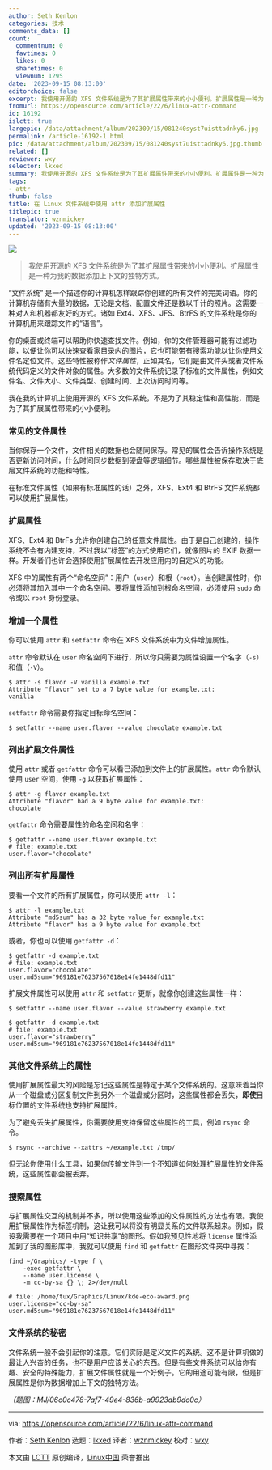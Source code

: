 ```yaml
---
author: Seth Kenlon
categories: 技术
comments_data: []
count:
  commentnum: 0
  favtimes: 0
  likes: 0
  sharetimes: 0
  viewnum: 1295
date: '2023-09-15 08:13:00'
editorchoice: false
excerpt: 我使用开源的 XFS 文件系统是为了其扩展属性带来的小小便利。扩展属性是一种为我的数据添加上下文的独特方式。
fromurl: https://opensource.com/article/22/6/linux-attr-command
id: 16192
islctt: true
largepic: /data/attachment/album/202309/15/081240syst7uisttadnky6.jpg
permalink: /article-16192-1.html
pic: /data/attachment/album/202309/15/081240syst7uisttadnky6.jpg.thumb.jpg
related: []
reviewer: wxy
selector: lkxed
summary: 我使用开源的 XFS 文件系统是为了其扩展属性带来的小小便利。扩展属性是一种为我的数据添加上下文的独特方式。
tags:
- attr
thumb: false
title: 在 Linux 文件系统中使用 attr 添加扩展属性
titlepic: true
translator: wznmickey
updated: '2023-09-15 08:13:00'
---
```


![](/data/attachment/album/202309/15/081240syst7uisttadnky6.jpg)



> 
> 我使用开源的 XFS 文件系统是为了其扩展属性带来的小小便利。扩展属性是一种为我的数据添加上下文的独特方式。
> 
> 
> 


“文件系统” 是一个描述你的计算机怎样跟踪你创建的所有文件的完美词语。你的计算机存储有大量的数据，无论是文档、配置文件还是数以千计的照片。这需要一种对人和机器都友好的方式。诸如 Ext4、XFS、JFS、BtrFS 的文件系统是你的计算机用来跟踪文件的“语言”。


你的桌面或终端可以帮助你快速查找文件。例如，你的文件管理器可能有过滤功能，以便让你可以快速查看家目录内的图片，它也可能带有搜索功能以让你使用文件名定位文件。这些特性被称作*文件属性*，正如其名，它们是由文件头或者文件系统代码定义的文件对象的属性。大多数的文件系统记录了标准的文件属性，例如文件名、文件大小、文件类型、创建时间、上次访问时间等。


我在我的计算机上使用开源的 XFS 文件系统，不是为了其稳定性和高性能，而是为了其扩展属性带来的小小便利。


### 常见的文件属性


当你保存一个文件，文件相关的数据也会随同保存。常见的属性会告诉操作系统是否更新访问时间，什么时间同步数据到硬盘等逻辑细节。哪些属性被保存取决于底层文件系统的功能和特性。


在标准文件属性（如果有标准属性的话）之外，XFS、Ext4 和 BtrFS 文件系统都可以使用扩展属性。


### 扩展属性


XFS、Ext4 和 BtrFs 允许你创建自己的任意文件属性。由于是自己创建的，操作系统不会有内建支持，不过我以“标签”的方式使用它们，就像图片的 EXIF 数据一样。开发者们也许会选择使用扩展属性去开发应用内的自定义的功能。


XFS 中的属性有两个“命名空间”：用户（`user`）和根（`root`）。当创建属性时，你必须将其加入其中一个命名空间。要将属性添加到根命名空间，必须使用 `sudo` 命令或以 `root` 身份登录。


### 增加一个属性


你可以使用 `attr` 和 `setfattr` 命令在 XFS 文件系统中为文件增加属性。


`attr` 命令默认在 `user` 命名空间下进行，所以你只需要为属性设置一个名字（`-s`）和值（`-V`）。



```
$ attr -s flavor -V vanilla example.txt
Attribute "flavor" set to a 7 byte value for example.txt:
vanilla

```

`setfattr` 命令需要你指定目标命名空间：



```
$ setfattr --name user.flavor --value chocolate example.txt

```

### 列出扩展文件属性


使用 `attr` 或者 `getfattr` 命令可以看已添加到文件上的扩展属性。`attr` 命令默认使用 `user` 空间，使用 `-g` 以获取扩展属性：



```
$ attr -g flavor example.txt
Attribute "flavor" had a 9 byte value for example.txt:
chocolate

```

`getfattr` 命令需要属性的命名空间和名字：



```
$ getfattr --name user.flavor example.txt 
# file: example.txt
user.flavor="chocolate"

```

### 列出所有扩展属性


要看一个文件的所有扩展属性，你可以使用 `attr -l`：



```
$ attr -l example.txt
Attribute "md5sum" has a 32 byte value for example.txt
Attribute "flavor" has a 9 byte value for example.txt

```

或者，你也可以使用 `getfattr -d`：



```
$ getfattr -d example.txt
# file: example.txt
user.flavor="chocolate"
user.md5sum="969181e76237567018e14fe1448dfd11"

```

扩展文件属性可以使用 `attr` 和 `setfattr` 更新，就像你创建这些属性一样：



```
$ setfattr --name user.flavor --value strawberry example.txt

$ getfattr -d example.txt
# file: example.txt
user.flavor="strawberry"
user.md5sum="969181e76237567018e14fe1448dfd11"

```

### 其他文件系统上的属性


使用扩展属性最大的风险是忘记这些属性是特定于某个文件系统的。这意味着当你从一个磁盘或分区复制文件到另外一个磁盘或分区时，这些属性都会丢失，**即使**目标位置的文件系统也支持扩展属性。


为了避免丢失扩展属性，你需要使用支持保留这些属性的工具，例如 `rsync` 命令。



```
$ rsync --archive --xattrs ~/example.txt /tmp/

```

但无论你使用什么工具，如果你传输文件到一个不知道如何处理扩展属性的文件系统，这些属性都会被丢弃。


### 搜索属性


与扩展属性交互的机制并不多，所以使用这些添加的文件属性的方法也有限。我使用扩展属性作为标签机制，这让我可以将没有明显关系的文件联系起来。例如，假设我需要在一个项目中用“知识共享”的图形。假如我预见性地将 `license` 属性添加到了我的图形库中，我就可以使用 `find` 和 `getfattr` 在图形文件夹中寻找：



```
find ~/Graphics/ -type f \
    -exec getfattr \
    --name user.license \
    -m cc-by-sa {} \; 2>/dev/null

# file: /home/tux/Graphics/Linux/kde-eco-award.png
user.license="cc-by-sa"
user.md5sum="969181e76237567018e14fe1448dfd11"

```

### 文件系统的秘密


文件系统一般不会引起你的注意。它们实际是定义文件的系统。这不是计算机做的最让人兴奋的任务，也不是用户应该关心的东西。但是有些文件系统可以给你有趣、安全的特殊能力，扩展文件属性就是一个好例子。它的用途可能有限，但是扩展属性是你为数据增加上下文的独特方法。


*（题图：MJ/06c0c478-7af7-49e4-836b-a9923db9dc0c）*




---


via: <https://opensource.com/article/22/6/linux-attr-command>


作者：[Seth Kenlon](https://opensource.com/users/seth) 选题：[lkxed](https://github.com/lkxed) 译者：[wznmickey](https://github.com/wznmickey) 校对：[wxy](https://github.com/wxy)


本文由 [LCTT](https://github.com/LCTT/TranslateProject) 原创编译，[Linux中国](https://linux.cn/) 荣誉推出